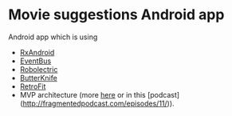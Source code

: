 # Movie suggestions Android app
Android app which is using 
* [RxAndroid](https://github.com/ReactiveX/RxAndroid)
* [EventBus](https://github.com/greenrobot/EventBus)
* [Robolectric](https://github.com/robolectric/robolectric)
* [ButterKnife](http://jakewharton.github.io/butterknife/)
* [RetroFit](http://square.github.io/retrofit/)
* MVP architecture (more [here](http://antonioleiva.com/mvp-android/) or in this [podcast] (http://fragmentedpodcast.com/episodes/11/)).
